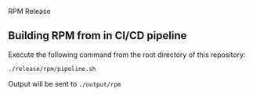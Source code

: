 RPM Release

## Building RPM from in CI/CD pipeline

Execute the following command from the root directory of this repository:

```bash
./release/rpm/pipeline.sh
```

Output will be sent to `./output/rpm`

